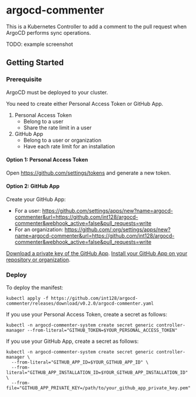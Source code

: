 # argocd-commenter

This is a Kubernetes Controller to add a comment to the pull request when ArgoCD performs sync operations.

TODO: example screenshot


## Getting Started

### Prerequisite

ArgoCD must be deployed to your cluster.

You need to create either Personal Access Token or GitHub App.

1. Personal Access Token
    - Belong to a user
    - Share the rate limit in a user
1. GitHub App
    - Belong to a user or organization
    - Have each rate limit for an installation

#### Option 1: Personal Access Token

Open https://github.com/settings/tokens and generate a new token.

#### Option 2: GitHub App

Create your GitHub App:

- For a user: https://github.com/settings/apps/new?name=argocd-commenter&url=https://github.com/int128/argocd-commenter&webhook_active=false&pull_requests=write
- For an organization: https://github.com/:org/settings/apps/new?name=argocd-commenter&url=https://github.com/int128/argocd-commenter&webhook_active=false&pull_requests=write

[Download a private key of the GitHub App](https://docs.github.com/en/developers/apps/authenticating-with-github-apps).
[Install your GitHub App on your repository or organization](https://docs.github.com/en/developers/apps/installing-github-apps).


### Deploy

To deploy the manifest:

```shell
kubectl apply -f https://github.com/int128/argocd-commenter/releases/download/v0.2.0/argocd-commenter.yaml
```

If you use your Personal Access Token, create a secret as follows:

```shell
kubectl -n argocd-commenter-system create secret generic controller-manager --from-literal="GITHUB_TOKEN=$YOUR_PERSONAL_ACCESS_TOKEN"
```

If you use your GitHub App, create a secret as follows:

```shell
kubectl -n argocd-commenter-system create secret generic controller-manager \
  --from-literal="GITHUB_APP_ID=$YOUR_GITHUB_APP_ID" \
  --from-literal="GITHUB_APP_INSTALLATION_ID=$YOUR_GITHUB_APP_INSTALLATION_ID" \
  --from-file="GITHUB_APP_PRIVATE_KEY=/path/to/your_github_app_private_key.pem"
```

